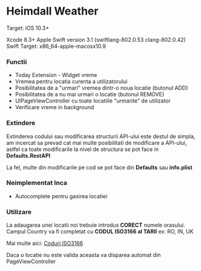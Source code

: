 # Heimdall Weather

Target: iOS 10.3+

Xcode 8.3+
Apple Swift version 3.1 (swiftlang-802.0.53 clang-802.0.42)
Swift Target: x86_64-apple-macosx10.9


### Functii

* Today Extension - Widget vreme
* Vremea pentru locatia curenta a utilizatorului
* Posibilitatea de a "urmari" vremea dintr-o noua locatie (butonul ADD)
* Posibilitatea de a nu mai urmari o locatie (butonul REMOVE)
* UIPageViewController cu toate locatiile "urmarite" de utilizator
* Verificare vreme in background


### Extindere

Extinderea codului sau modificarea structurii API-ului este destul de simpla, am incercat sa prevad cat mai multe posibilitati
de modificare a API-ului, astfel ca toate modificarile la nivel de structura se pot face in **Defaults.RestAPI**

La fel, multe din modificarile pe cod se pot face din **Defaults** sau **info.plist**


### Neimplementat Inca

* Autocomplete pentru gasirea locatiei


### Utilizare

La adaugarea unei locatii noi trebuie introdus **CORECT** numele orasului.
Campul Country va fi completat cu **CODUL ISO3166 al TARII** ex: RO, IN, UK

Mai multe aici: [Coduri ISO3166](https://en.wikipedia.org/wiki/ISO_3166)



Daca o locatie nu este valida aceasta va disparea automat din PageViewController
